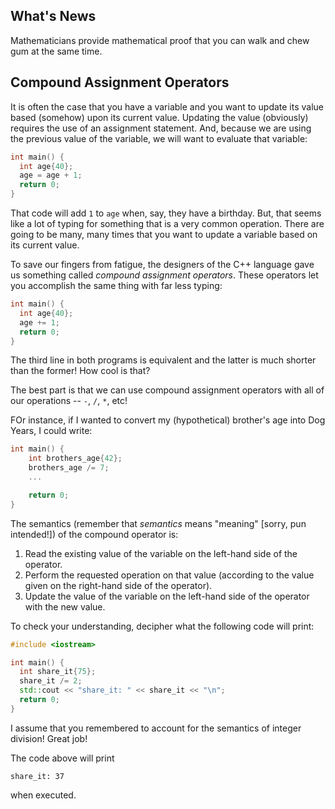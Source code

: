 ## What's News

Mathematicians provide mathematical proof that you can walk and chew gum at the same time.

## Compound Assignment Operators

It is often the case that you have a variable and you want to update its value based (somehow) upon its current value. Updating the value (obviously) requires the use of an assignment statement. And, because we are using the previous value of the variable, we will want to evaluate that variable:

```C++
int main() {
  int age{40};
  age = age + 1;
  return 0;
}
```

That code will add `1` to `age` when, say, they have a birthday. But, that seems like a lot of typing for something that is a very common operation. There are going to be many, many times that you want to update a variable based on its current value. 

To save our fingers from fatigue, the designers of the C++ language gave us something called _compound assignment operators_. These operators let you accomplish the same thing with far less typing:

```C++
int main() {
  int age{40};
  age += 1;
  return 0;
}
```

The third line in both programs is equivalent and the latter is much shorter than the former! How cool is that?

The best part is that we can use compound assignment operators with all of our operations -- `-`, `/`, `*`, etc!

FOr instance, if I wanted to convert my (hypothetical) brother's age into Dog Years, I could write:


```C++
int main() {
    int brothers_age{42};
    brothers_age /= 7;
    ...

    return 0;
}
```

 The semantics (remember that *semantics* means "meaning" [sorry, pun intended!]) of the compound operator is: 

1. Read the existing value of the variable on the left-hand side of the operator.
2. Perform the requested operation on that value (according to the value given on the right-hand side of the operator).
3. Update the value of the variable on the left-hand side of the operator with the new value.

To check your understanding, decipher what the following code will print:

```C++
#include <iostream>

int main() {
  int share_it{75};
  share_it /= 2;
  std::cout << "share_it: " << share_it << "\n";
  return 0;
}
```

I assume that you remembered to account for the semantics of integer division! Great job!

The code above will print

```
share_it: 37
```

when executed.
